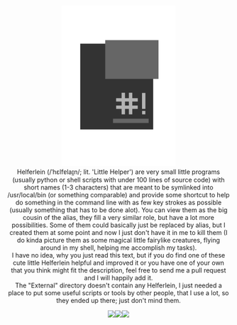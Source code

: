 <p align="center">
	<img src="./icon.png" width="256"/>
	<br/>
	Helferlein (/ˈhɛlfɐlaɪ̯n/; lit. 'Little Helper') are very small little programs (usually python or shell scripts with under 100 lines of source code) with short names (1-3 characters) that are meant to be symlinked into /usr/local/bin (or something comparable) and provide some shortcut to help do something in the command line with as few key strokes as possible (usually something that has to be done alot). You can view them as the big cousin of the alias, they fill a very similar role, but have a lot more possibilities. Some of them could basically just be replaced by alias, but I created them at some point and now I just don't have it in me to kill them (I do kinda picture them as some magical little fairylike creatures, flying around in my shell, helping me accomplish my tasks).<br />I have no idea, why you just read this text, but if you do find one of these cute little Helferlein helpful and improved it or you have one of your own that you think might fit the description, feel free to send me a pull request and I will happily add it.<br />The "External" directory doesn't contain any Helferlein, I just needed a place to put some useful scripts or tools by other people, that I use a lot, so they ended up there; just don't mind them.

</p>

<p align="center">
	<a href="https://github.com/HubertusWeber/Helferlein/archive/master.zip"><img src="https://img.shields.io/chrome-web-store/price/nimelepbpejjlbmoobocpfnjhihnpked.svg?style=for-the-badge"/></a><img src="https://img.shields.io/vso/build/larsbrinkhoff/953a34b9-5966-4923-a48a-c41874cfb5f5/1.svg?style=for-the-badge"><a href="https://twitter.com/HubertusWeber"><img src="https://img.shields.io/twitter/url/http/shields.io.svg?style=for-the-badge"></a>
</p>
